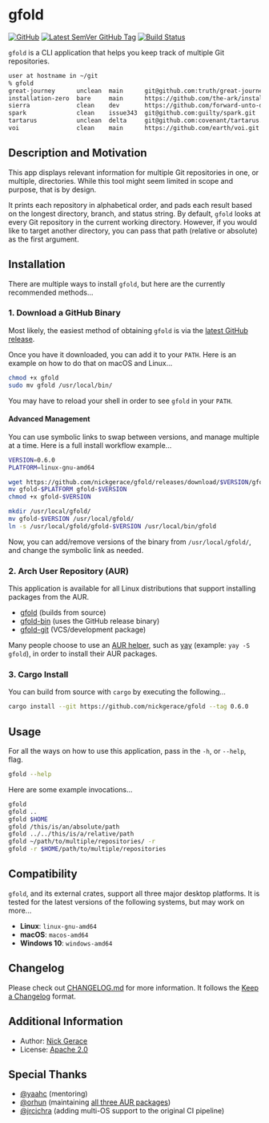 # gfold

[![GitHub](https://img.shields.io/github/license/nickgerace/gfold?style=flat-square)](./LICENSE)
[![Latest SemVer GitHub Tag](https://img.shields.io/github/v/tag/nickgerace/gfold?label=version&style=flat-square)](https://github.com/nickgerace/gfold/releases/latest)
[![Build Status](https://img.shields.io/github/workflow/status/nickgerace/gfold/merge/main?style=flat-square)](https://github.com/nickgerace/gfold/actions?query=workflow%3Amerge+branch%3Amain)

```gfold``` is a CLI application that helps you keep track of multiple Git repositories.

```bash
user at hostname in ~/git
% gfold
great-journey      unclean  main      git@github.com:truth/great-journey.git
installation-zero  bare     main      https://github.com/the-ark/installation-zero.git
sierra             clean    dev       https://github.com/forward-unto-dawn/sierra.git
spark              clean    issue343  git@github.com:guilty/spark.git
tartarus           unclean  delta     git@github.com:covenant/tartarus.git
voi                clean    main      https://github.com/earth/voi.git
```

## Description and Motivation

This app displays relevant information for multiple Git repositories in one, or multiple, directories.
While this tool might seem limited in scope and purpose, that is by design.

It prints each repository in alphabetical order, and pads each result based on the longest directory, branch, and status string.
By default, ```gfold``` looks at every Git repository in the current working directory.
However, if you would like to target another directory, you can pass that path (relative or absolute) as the first argument.

## Installation

There are multiple ways to install ```gfold```, but here are the currently recommended methods...

### 1. Download a GitHub Binary

Most likely, the easiest method of obtaining ```gfold``` is via the [latest GitHub release](https://github.com/nickgerace/gfold/releases/latest).

Once you have it downloaded, you can add it to your ```PATH```.
Here is an example on how to do that on macOS and Linux...

```bash
chmod +x gfold
sudo mv gfold /usr/local/bin/
```

You may have to reload your shell in order to see ```gfold``` in your ```PATH```.

#### Advanced Management

You can use symbolic links to swap between versions, and manage multiple at a time.
Here is a full install workflow example...

```bash
VERSION=0.6.0
PLATFORM=linux-gnu-amd64

wget https://github.com/nickgerace/gfold/releases/download/$VERSION/gfold-$PLATFORM
mv gfold-$PLATFORM gfold-$VERSION
chmod +x gfold-$VERSION

mkdir /usr/local/gfold/
mv gfold-$VERSION /usr/local/gfold/
ln -s /usr/local/gfold/gfold-$VERSION /usr/local/bin/gfold
```

Now, you can add/remove versions of the binary from ```/usr/local/gfold/```, and change the symbolic link as needed.

### 2. Arch User Repository (AUR)

This application is available for all Linux distributions that support installing packages from the AUR.

- [gfold](https://aur.archlinux.org/packages/gfold/) (builds from source)
- [gfold-bin](https://aur.archlinux.org/packages/gfold-bin/) (uses the GitHub release binary)
- [gfold-git](https://aur.archlinux.org/packages/gfold-git/) (VCS/development package)

Many people choose to use an [AUR helper](https://wiki.archlinux.org/index.php/AUR_helpers), such as [yay](https://github.com/Jguer/yay) (example: ```yay -S gfold```), in order to install their AUR packages.

### 3. Cargo Install

You can build from source with ```cargo``` by executing the following...

```bash
cargo install --git https://github.com/nickgerace/gfold --tag 0.6.0
```

## Usage

For all the ways on how to use this application, pass in the ```-h```, or ```--help```, flag.

```bash
gfold --help
```

Here are some example invocations...

```bash
gfold
gfold ..
gfold $HOME
gfold /this/is/an/absolute/path
gfold ../../this/is/a/relative/path
gfold ~/path/to/multiple/repositories/ -r
gfold -r $HOME/path/to/multiple/repositories
```

## Compatibility

```gfold```, and its external crates, support all three major desktop platforms.
It is tested for the latest versions of the following systems, but may work on more...

- **Linux**: ```linux-gnu-amd64```
- **macOS**: ```macos-amd64```
- **Windows 10**: ```windows-amd64```

## Changelog

Please check out [CHANGELOG.md](./CHANGELOG.md) for more information.
It follows the [Keep a Changelog](https://keepachangelog.com/) format.

## Additional Information

- Author: [Nick Gerace](https://nickgerace.dev)
- License: [Apache 2.0](./LICENSE)

## Special Thanks

- [@yaahc](https://github.com/yaahc) (mentoring)
- [@orhun](https://github.com/orhun) (maintaining [all three AUR packages](https://github.com/orhun/PKGBUILDs))
- [@jrcichra](https://github.com/jrcichra) (adding multi-OS support to the original CI pipeline)
